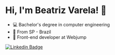 # Hi, I'm Beatriz Varela! 👋

- 💻 Bachelor's degree in computer engineering
- 📍 From SP - Brazil 
- 💼 Front-end developer at Webjump

[![Linkedin Badge](https://img.shields.io/badge/-LinkedIn-blue?style=flat-square&logo=Linkedin&logoColor=white&link=https://www.linkedin.com/in/beatriz-varela-79a104176/)](https://www.linkedin.com/in/beatriz-varela-79a104176/) 
